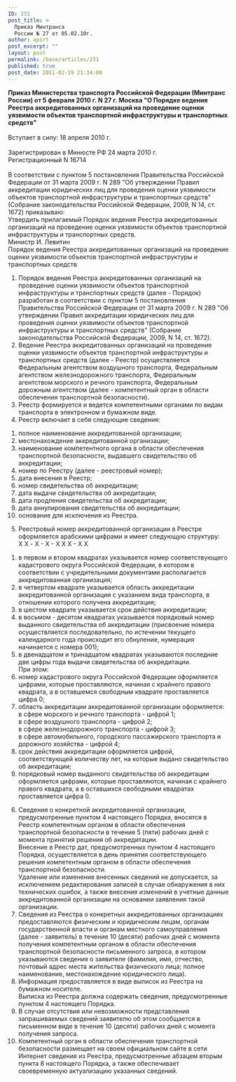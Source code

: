 ```yaml
---
ID: 231
post_title: >
  Приказ Минтранса
  России № 27 от 05.02.10г.
author: apsrt
post_excerpt: ""
layout: post
permalink: /base/articles/231
published: true
post_date: 2011-02-19 21:34:00
---
```

<strong>Приказ Министерства транспорта Российской Федерации (Минтранс России) от 5 февраля 2010 г. N 27 г. Москва &quot;О Порядке ведения Реестра аккредитованных организаций на проведение оценки уязвимости объектов транспортной инфраструктуры и транспортных средств&quot; </strong><br />
 	<br />
 	Вступает в силу: 18 апреля 2010 г. <br />
<br />
Зарегистрирован в Минюсте РФ 24 марта 2010 г.<br />
Регистрационный N 16714<br />
<br />
В соответствии с пунктом 5 постановления Правительства Российской Федерации от 31 марта 2009 г. N 289 &quot;Об утверждении Правил аккредитации юридических лиц для проведения оценки уязвимости объектов транспортной инфраструктуры и транспортных средств&quot; (Собрание законодательства Российской Федерации, 2009, N 14, ст. 1672) приказываю:<br />
Утвердить прилагаемый Порядок ведения Реестра аккредитованных организаций на проведение оценки уязвимости объектов транспортной инфраструктуры и транспортных средств.<br />
Министр И. Левитин<br />
Порядок ведения Реестра аккредитованных организаций на проведение оценки уязвимости объектов транспортной инфраструктуры и транспортных средств<br />
1. Порядок ведения Реестра аккредитованных организаций на проведение оценки уязвимости объектов транспортной инфраструктуры и транспортных средств (далее - Порядок) разработан в соответствии с пунктом 5 постановления Правительства Российской Федерации от 31 марта 2009 г. N 289 &quot;Об утверждении Правил аккредитации юридических лиц для проведения оценки уязвимости объектов транспортной инфраструктуры и транспортных средств&quot; (Собрание законодательства Российской Федерации, 2009, N 14, ст. 1672).<br />
2. Ведение Реестра аккредитованных организаций на проведение оценки уязвимости объектов транспортной инфраструктуры и транспортных средств (далее - Реестр) осуществляется Федеральным агентством воздушного транспорта, Федеральным агентством железнодорожного транспорта, Федеральным агентством морского и речного транспорта, Федеральным дорожным агентством (далее - компетентный орган в области обеспечения транспортной безопасности).<br />
3. Реестр формируется и ведется компетентными органами по видам транспорта в электронном и бумажном виде.<br />
4. Реестр включает в себя следующие сведения:<br />
1) полное наименование аккредитованной организации;<br />
2) местонахождение аккредитованной организации;<br />
3) наименование компетентного органа в области обеспечения транспортной безопасности, выдавшего свидетельство об аккредитации;<br />
4) номер по Реестру (далее - реестровый номер);<br />
5) дата внесения в Реестр;<br />
6) номер свидетельства об аккредитации;<br />
7) дата выдачи свидетельства об аккредитации;<br />
8) дата продления свидетельства об аккредитации;<br />
9) дата аннулирования свидетельства об аккредитации;<br />
10) основание для исключения из Реестра.<br />
5. Реестровый номер аккредитованной организации в Реестре оформляется арабскими цифрами и имеет следующую структуру:<br />
X Х - X - X - X X X - X X<br />
1) в первом и втором квадратах указывается номер соответствующего кадастрового округа Российской Федерации, в котором в соответствии с учредительными документами располагается аккредитованная организация;<br />
2) в четвертом квадрате указывается область аккредитации аккредитованной организации с указанием вида транспорта, в отношении которого получена аккредитация;<br />
3) в шестом квадрате указывается срок действия аккредитации;<br />
4) в восьмом - десятом квадратах указывается порядковый номер выданного свидетельства об аккредитации (присвоение номера осуществляется последовательно, по истечении текущего календарного года происходит его обнуление, нумерация начинается с номера 001);<br />
5) в двенадцатом и тринадцатом квадратах указываются последние две цифры года выдачи свидетельства об аккредитации.<br />
При этом:<br />
1) номер кадастрового округа Российской Федерации оформляется цифрами, которые проставляются, начиная с крайнего правого квадрата, а в оставшемся свободным квадрате проставляется цифра 0;<br />
2) область аккредитации аккредитованной организации оформляется:<br />
в сфере морского и речного транспорта - цифрой 1;<br />
в сфере воздушного транспорта - цифрой 2;<br />
в сфере железнодорожного транспорта - цифрой 3;<br />
в сфере автомобильного, городского пассажирского транспорта и дорожного хозяйства - цифрой 4;<br />
3) срок действия аккредитации оформляется цифрой, соответствующей количеству лет, на которые выдано свидетельство об аккредитации;<br />
4) порядковый номер выданного свидетельства об аккредитации оформляется цифрами, которые проставляются, начиная с крайнего правого квадрата, а в оставшихся свободными квадратах проставляется цифра 0.<br />
6. Сведения о конкретной аккредитованной организации, предусмотренные пунктом 4 настоящего Порядка, вносятся в Реестр компетентным органом в области обеспечения транспортной безопасности в течение 5 (пяти) рабочих дней с момента принятия решения об аккредитации.<br />
Внесение в Реестр дат, предусмотренных пунктом 4 настоящего Порядка, осуществляется в день принятия соответствующего решения компетентным органом в области обеспечения транспортной безопасности.<br />
Удаление или изменение внесенных сведений не допускается, за исключением редактирования записей в случае обнаружения в них технических ошибок, а также внесения изменений в учетные данные аккредитованной организации на основании заявления такой организации.<br />
7. Сведения из Реестра о конкретных аккредитованных организациях предоставляются физическим и юридическим лицам, органам государственной власти и органам местного самоуправления (далее - заявитель) в течение 10 (десяти) рабочих дней с момента получения компетентным органом в области обеспечения транспортной безопасности письменного запроса, в котором указываются сведения о заявителе (фамилия, имя, отчество, почтовый адрес места жительства физического лица; полное наименование, местонахождение юридического лица).<br />
8. Информация предоставляется в виде выписок из Реестра на бумажном носителе.<br />
Выписка из Реестра должна содержать сведения, предусмотренные пунктом 4 настоящего Порядка.<br />
9. В случае отсутствия или невозможности представления запрашиваемых сведений заявителю об этом сообщается в письменном виде в течение 10 (десяти) рабочих дней с момента получения запроса.<br />
10. Компетентный орган в области обеспечения транспортной безопасности размещает на своем официальном сайте в сети Интернет сведения из Реестра, предусмотренные абзацем вторым пункта 8 настоящего Порядка, а также обеспечивает своевременную актуализацию указанных сведений.
